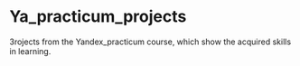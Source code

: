 # Ya_practicum_projects
Зrojects from the Yandex_practicum course, which show the acquired skills in learning.
